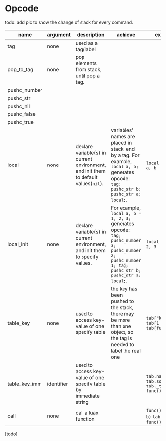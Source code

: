 # Opcode

todo: add pic to show the change of stack for every command.

 name | argument | description | achieve | example
------|----------|-------------|---------|---------
tag | none | used as a tag/label | | 
pop_to_tag | none | pop elements from stack, until pop a tag. | |
pushc_number | | | |
pushc_str | | | |
pushc_nil | | | |
pushc_false | | | |
pushc_true | | | |
local| none | declare variable(s) in current environment, and init them to default values(`nil`). | variables' names are placed in stack, end by a tag. For example, `local a, b;` generates opcode: `tag; pushc_str b; pushc_str a; local;`. | `local foo` `local a, b`
local_init | none | declare variable(s) in current environment, and init them to specify values. | For example, `local a, b = 1, 2, 3;` generates opcode: `tag; pushc_number 3; pushc_number 2; pushc_number 1; tag; pushc_str b; pushc_str a; local;`. | `local a, b = 1, 2, 3`
table_key | none | used to access key-value of one specify table | the key has been pushed to the stack, there may be more than one object, so the tag is needed to label the real one | `tab["key1"]` `tab[1 + 2]` `tab[func()]`
table_key_imm | identifier | used to access key-value of one specify table by immediate string |  | `tab.name` `tab.socket.port` `tab._test` `func().key`
call | none | call a luax function |  | `func()` `func(a, b)` `tab[1]()` `func()()`

[todo]